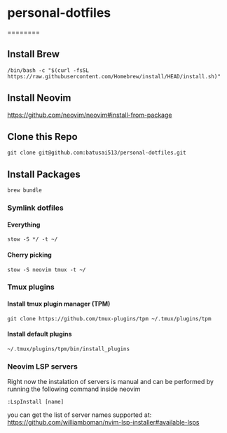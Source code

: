 # personal-dotfiles
========

## Install Brew

```
/bin/bash -c "$(curl -fsSL https://raw.githubusercontent.com/Homebrew/install/HEAD/install.sh)"
```

## Install Neovim
https://github.com/neovim/neovim#install-from-package


## Clone this Repo

```
git clone git@github.com:batusai513/personal-dotfiles.git
```

## Install Packages

```
brew bundle
```

### Symlink dotfiles

#### Everything
```
stow -S */ -t ~/
```

#### Cherry picking
```
stow -S neovim tmux -t ~/
```

### Tmux plugins

#### Install tmux plugin manager (TPM)
```
git clone https://github.com/tmux-plugins/tpm ~/.tmux/plugins/tpm
```

#### Install default plugins
```
~/.tmux/plugins/tpm/bin/install_plugins
```

### Neovim LSP servers
Right now the instalation of servers is manual and can be performed by running the following command inside neovim
```
:LspInstall [name]
```

you can get the list of server names supported at:
https://github.com/williamboman/nvim-lsp-installer#available-lsps